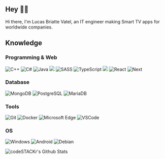 ## Hey 👋🏻

Hi there, I'm Lucas Briatte Vatel, an IT engineer making Smart TV apps for worldwide companies.

## Knowledge

### Programming & Web
![C++](https://img.shields.io/badge/C++-blue.svg?style=flat&logo=c%2B%2B)
![C#](https://img.shields.io/badge/C%23-189F20?style=flat-square&logo=C-sharp&logoColor=white)
![Java](https://img.shields.io/badge/Java-E50000?style=flat-square&logo=Java&logoColor=white)
![](https://img.shields.io/badge/%7C-black)
![SASS](https://img.shields.io/badge/SASS-CC6699?style=flat-square&logo=SASS&logoColor=white)
![TypeScript](https://img.shields.io/badge/TypeScript-007ACC?style=flat-square&logo=TypeScript&logoColor=white)
![](https://img.shields.io/badge/%7C-black)
![React](https://img.shields.io/badge/React-61DAFB?style=flat-square&logo=React&logoColor=white)
![Next](https://img.shields.io/badge/Next.js-000000?style=flat-square&logo=nextdotjs&logoColor=white)

### Database

![MongoDB](https://img.shields.io/badge/MongoDB-47A248?style=flat-square&logo=MongoDB&logoColor=white)
![PostgreSQL](https://img.shields.io/badge/PostgreSQL-336791?style=flat-square&logo=PostgreSQL&logoColor=white)
![MariaDB](https://img.shields.io/badge/MariaDB-003545?style=flat-square&logo=MariaDB&logoColor=white)

### Tools

![Git](https://img.shields.io/badge/Git-F05032?style=flat-square&logo=Git&logoColor=white)
![Docker](https://img.shields.io/badge/Docker-029cc8?style=flat-square&logo=Docker&logoColor=white)
![Microsoft Edge](https://img.shields.io/badge/Microsoft_Edge-0578ca?style=flat-square&logo=Microsoft-Edge&logoColor=white)
![VSCode](https://img.shields.io/badge/VSCode-209de0?style=flat-square&logo=Visual-Studio-Code&logoColor=white)

### OS

![Windows](https://img.shields.io/badge/Windows%2011-000000?style=flat-square&logo=Windows11&logoColor=white)
![Android](https://img.shields.io/badge/Android-32DE84?style=flat-square&logo=Android&logoColor=white)
![Debian](https://img.shields.io/badge/Debian-D70651?style=flat-square&logo=Debian&logoColor=white)

<img align="left" alt="codeSTACKr's Github Stats" src="https://github-readme-stats.vercel.app/api?username=0xWryth&show_icons=true&hide_border=true&count_private=true&bg_color=0D1117&title_color=348FF8&text_color=C9D1D9&icon_color=348FF8" />

<!--
**0xWryth/0xWryth** is a ✨ _special_ ✨ repository because its `README.md` (this file) appears on your GitHub profile.

Here are some ideas to get you started:

- 🔭 I’m currently working on ...
- 🌱 I’m currently learning ...
- 👯 I’m looking to collaborate on ...
- 🤔 I’m looking for help with ...
- 💬 Ask me about ...
- 📫 How to reach me: ...
- 😄 Pronouns: ...
- ⚡ Fun fact: ...
-->

